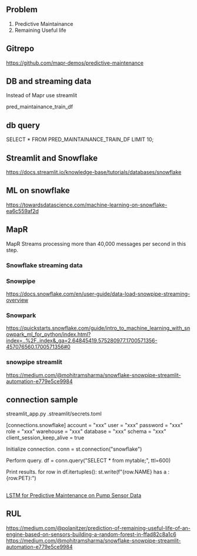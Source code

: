
## Problem
1) Predictive Maintainance
2) Remaining Useful life

## Gitrepo
https://github.com/mapr-demos/predictive-maintenance

## DB and streaming data
Instead of Mapr use streamlit

pred_maintainance_train_df

## db query
SELECT
  *
FROM
  PRED_MAINTAINANCE_TRAIN_DF
LIMIT
  10;

## Streamlit and Snowflake

https://docs.streamlit.io/knowledge-base/tutorials/databases/snowflake

## ML on snowflake
https://towardsdatascience.com/machine-learning-on-snowflake-ea6c559af2d

## MapR
MapR Streams processing more than 40,000 messages per second in this step.

### Snowflake streaming  data
### Snowpipe

https://docs.snowflake.com/en/user-guide/data-load-snowpipe-streaming-overview

### Snowpark

https://quickstarts.snowflake.com/guide/intro_to_machine_learning_with_snowpark_ml_for_python/index.html?index=..%2F..index&_ga=2.64845419.575280977.1700571356-457076560.1700571356#0


### snowpipe streamlit

https://medium.com/@mohitramsharma/snowflake-snowpipe-streamlit-automation-e779e5ce9984


## connection sample
streamlit_app.py
.streamlit/secrets.toml

[connections.snowflake]
account = "xxx"
user = "xxx"
password = "xxx"
role = "xxx"
warehouse = "xxx"
database = "xxx"
schema = "xxx"
client_session_keep_alive = true


Initialize connection.
conn = st.connection("snowflake")

Perform query.
df = conn.query("SELECT * from mytable;", ttl=600)

Print results.
for row in df.itertuples():
    st.write(f"{row.NAME} has a :{row.PET}:")


##
[LSTM for Predictive Maintenance on Pump Sensor Data](https://towardsdatascience.com/lstm-for-predictive-maintenance-on-pump-sensor-data-b43486eb3210)

## RUL
https://medium.com/@polanitzer/prediction-of-remaining-useful-life-of-an-engine-based-on-sensors-building-a-random-forest-in-ffad82c8a1c6
https://medium.com/@mohitramsharma/snowflake-snowpipe-streamlit-automation-e779e5ce9984
